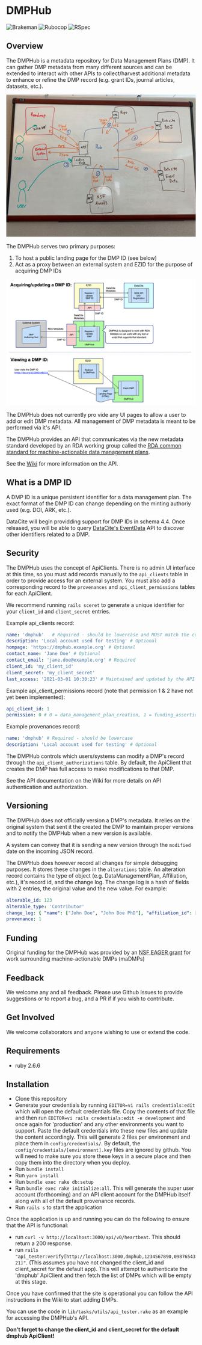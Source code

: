 # DMPHub

![Brakeman](https://github.com/CDLUC3/dmphub/actions/workflows/brakeman-analysis.yml/badge.svg)
![Rubocop](https://github.com/CDLUC3/dmphub/actions/workflows/rubocop-analysis.yml/badge.svg)
![RSpec](https://github.com/CDLUC3/dmphub/actions/workflows/rspec-tests.yml/badge.svg)

## Overview

The DMPHub is a metadata repository for Data Management Plans (DMP). It can gather DMP metadata from many different sources and can be extended to interact with other APIs to collect/harvest additional metadata to enhance or refine the DMP record (e.g. grant IDs, journal articles, datasets, etc.).

![](public/topology.jpg)

The DMPHub serves two primary purposes:
1. To host a public landing page for the DMP ID (see below)
2. Act as a proxy between an external system and EZID for the purpose of acquiring DMP IDs

![](docs/dmphubusecase.png)

The DMPHub does not currently pro vide any UI pages to allow a user to add or edit DMP metadata. All management of DMP metadata is meant to be performed via it's API.

The DMPHub provides an API that communicates via the new metadata standard developed by an RDA working group called the [RDA common standard for machine-actionable data management plans](https://rda-dmp-common.github.io/RDA-DMP-Common-Standard/).

See the [Wiki](https://github.com/CDLUC3/dmphub/wiki) for more information on the API.

## What is a DMP ID

A DMP ID is a unique persistent identifier for a data management plan. The exact format of the DMP ID can change depending on the minting authoriy used (e.g. DOI, ARK, etc.).

DataCite will begin providding support for DMP IDs in schema 4.4. Once released, you will be able to query [DataCite's EventData](https://datacite.org/eventdata.html) API to discover other identifiers related to a DMP.

## Security

The DMPHub uses the concept of ApiClients. There is no admin UI interface at this time, so you must add records manually to the `api_clients` table in order to provide access for an external system. You must also add a corresponding record to the `provenances` and `api_client_permissions` tables for each ApiClient.

We recommend running `rails sceret` to generate a unique identifier for your `client_id` and `client_secret` entries.

Example api_clients record:
```yaml
name: 'dmphub'   # Required - should be lowercase and MUST match the corresponding provenance record
description: 'Local account used for testing' # Optional
hompage: 'https://dmphub.example.org' # Optional
contact_name: 'Jane Doe' # Optional
contact_email: 'jane.doe@example.org' # Required
client_id: 'my_client_id'
client_secret: 'my_client_secret'
last_access: '2021-03-01 10:30:23' # Maintained and updated by the API code
```

Example api_client_permissions record (note that permission 1 & 2 have not yet been implemented):
```yaml
api_client_id: 1
permission: 0 # 0 = data_management_plan_creation, 1 = funding_assertion 2 = contributor_assertion
```

Example provenances record:
```yaml
name: 'dmphub' # Required - should be lowercase
description: 'Local account used for testing' # Optional
```

The DMPHub controls which users/systems can modify a DMP's record through the `api_client_authorizations` table. By default, the ApiClient that creates the DMP has full access to make modifications to that DMP.

See the API documentation on the Wiki for more details on API authentication and authorization.

## Versioning

The DMPHub does not officially version a DMP's metadata. It relies on the original system that sent it the created the DMP to maintain proper versions and to notify the DMPHub when a new version is available.

A system can convey that it is sending a new version through the `modified` date on the incoming JSON record.

The DMPHub does however record all changes for simple debugging purposes. It stores these changes in the `alterations` table. An alteration record contains the type of object (e.g. DataManagementPlan, Affiliation, etc.), it's record id, and the change log. The change log is a hash of fields with 2 entries, the original value and the new value. For example:
```yaml
alterable_id: 123
alterable_type: 'Contributor'
change_log: { "name": ["John Doe", "John Doe PhD"], "affiliation_id": [12, 98] }
provenance: 1
```

## Funding

Original funding for the DMPHub was provided by an [NSF EAGER grant](https://www.nsf.gov/awardsearch/showAward?AWD_ID=1745675&HistoricalAwards=false) for work surrounding machine-actionable DMPs (maDMPs)

## Feedback

We welcome any and all feedback. Please use Github Issues to provide suggestions or to report a bug, and a PR if if you wish to contribute.

## Get Involved

We welcome collaborators and anyone wishing to use or extend the code.

## Requirements
- ruby 2.6.6

## Installation

- Clone this repository
- Generate your credentials by running `EDITOR=vi rails credentials:edit` which will open the default credentials file. Copy the contents of that file and then run `EDITOR=vi rails credentials:edit -e development` and once again for 'production' and any other environments you want to support. Paste the default credentials into these new files and update the content accordingly. This will generate 2 files per environment and place them in `config/credentials/`. By default, the `config/credentials/[environment].key` files are ignored by github. You will need to make sure you store these keys in a secure place and then copy them into the directory when you deploy.
- Run `bundle install`
- Run `yarn install`
- Run `bundle exec rake db:setup`
- Run `bundle exec rake initialize:all`. This will generate the super user account (forthcoming) and an API client account for the DMPHub itself along with all of the default provenance records.
- Run `rails s` to start the application

Once the application is up and running you can do the following to ensure that the API is functional:
- run `curl -v http://localhost:3000/api/v0/heartbeat`. This should return a 200 response.
- run `rails "api_tester:verify[http://localhost:3000,dmphub,1234567890,0987654321]"`. (This assumes you have not changed the client_id and client_secret for the default app). This will attempt to authenticate the 'dmphub' ApiClient and then fetch the list of DMPs which will be empty at this stage.

Once you have confirmed that the site is operational you can follow the API instructions in the Wiki to start adding DMPs.

You can use the code in `lib/tasks/utils/api_tester.rake` as an example for accessing the DMPHub's API.

**Don't forget to change the client_id and client_secret for the default dmphub ApiClient!**
